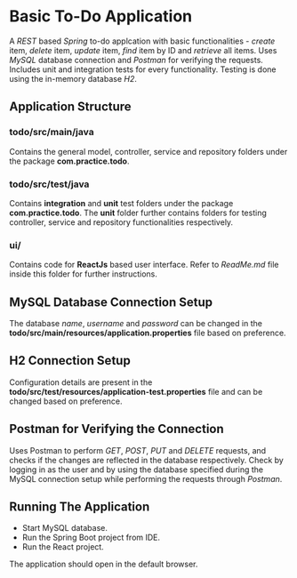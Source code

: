 # Basic To-Do Application
A *REST* based *Spring* to-do applcation with basic functionalities - *create* item, *delete* item, *update* item, *find* item by ID and *retrieve* all items. Uses *MySQL* database connection and *Postman* for verifying the requests. 
Includes unit and integration tests for every functionality. Testing is done using the in-memory database *H2*.

## Application Structure
### todo/src/main/java
Contains the general model, controller, service and repository folders under the package **com.practice.todo**.

### todo/src/test/java
Contains **integration** and **unit** test folders under the package **com.practice.todo**. The **unit** folder further contains folders for testing controller, service and repository functionalities respectively.

### ui/
Contains code for **ReactJs** based user interface. Refer to *ReadMe.md* file inside this folder for further instructions.

## MySQL Database Connection Setup
The database *name*, *username* and *password* can be changed in the **todo/src/main/resources/application.properties** file based on  preference. 
 
## H2 Connection Setup
Configuration details are present in the **todo/src/test/resources/application-test.properties** file and can be changed based on preference.

## Postman for Verifying the Connection
Uses Postman to perform *GET*, *POST*, *PUT* and *DELETE* requests, and checks if the changes are reflected in the database respectively. Check by logging in as the user and by using the database specified during the MySQL connection setup while performing the requests through *Postman*.

## Running The Application 
- Start MySQL database.
- Run the Spring Boot project from IDE.
- Run the React project.

The application should open in the default browser.
